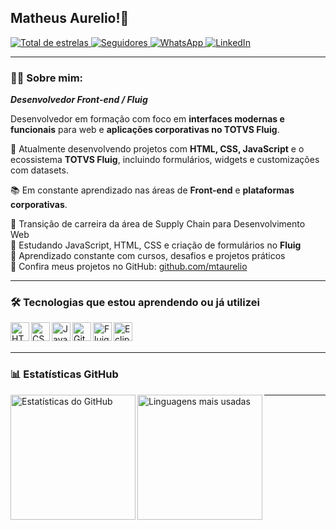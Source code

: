 ## Matheus Aurelio!👋

<p align="left">
  <a href="https://github.com/mtaurelio?tab=repositories&sort=stargazers">
    <img 
      alt="Total de estrelas" 
      title="Total de estrelas no GitHub" 
      src="https://custom-icon-badges.demolab.com/github/stars/mtaurelio?color=55960c&style=for-the-badge&labelColor=488207&logo=star&label=estrelas"
    />
  </a>
  <a href="https://github.com/mtaurelio?tab=followers">
    <img 
      alt="Seguidores" 
      title="Me siga no GitHub" 
      src="https://custom-icon-badges.demolab.com/github/followers/mtaurelio?color=236ad3&labelColor=1155ba&style=for-the-badge&logo=github&label=Seguidores&logoColor=white"
    />
  </a>
  <a href="https://wa.me/5511951968534" target="_blank">
  <img 
    alt="WhatsApp" 
    title="Fale comigo no WhatsApp" 
    src="https://img.shields.io/badge/WhatsApp-25D366?style=for-the-badge&logo=whatsapp&logoColor=white&label=" 
  />
</a>
<a href="https://www.linkedin.com/in/matheus-aur%C3%A9lio-silva-339697192/" target="_blank">
  <img 
    alt="LinkedIn" 
    title="Conecte-se comigo no LinkedIn" 
    src="https://img.shields.io/badge/LinkedIn-0A66C2?style=for-the-badge&logo=linkedin&logoColor=white&label=" 
  />
</a>




</p>

---

### 👨‍💻 Sobre mim: 

***Desenvolvedor Front-end / Fluig***

Desenvolvedor em formação com foco em **interfaces modernas e funcionais** para web e **aplicações corporativas no TOTVS Fluig**.  

🚀 Atualmente desenvolvendo projetos com **HTML, CSS, JavaScript** e o ecossistema **TOTVS Fluig**, incluindo formulários, widgets e customizações com datasets.

📚 Em constante aprendizado nas áreas de **Front-end** e **plataformas corporativas**.


🚀 Transição de carreira da área de Supply Chain para Desenvolvimento Web  
📘 Estudando JavaScript, HTML, CSS e criação de formulários no **Fluig**  
🧠 Aprendizado constante com cursos, desafios e projetos práticos  
📂 Confira meus projetos no GitHub: [github.com/mtaurelio](https://github.com/mtaurelio)

---

### 🛠️ Tecnologias que estou aprendendo ou já utilizei

<img align="left" alt="HTML" title="HTML" width="30px" src="https://cdn.jsdelivr.net/gh/devicons/devicon@latest/icons/html5/html5-original.svg" />
<img align="left" alt="CSS" title="CSS" width="30px" src="https://cdn.jsdelivr.net/gh/devicons/devicon@latest/icons/css3/css3-original.svg" />
<img align="left" alt="JavaScript" title="JavaScript" width="30px" src="https://cdn.jsdelivr.net/gh/devicons/devicon@latest/icons/javascript/javascript-original.svg" />
<img align="left" alt="Git" title="Git" width="30px" src="https://cdn.jsdelivr.net/gh/devicons/devicon@latest/icons/git/git-original.svg" />
<img align="left" alt="Fluig" title="TOTVS Fluig" width="30px" src="![image](https://github.com/user-attachments/assets/8ad8750b-fffa-4f70-a451-b907f7267410)
" />
<img align="left" alt="Eclipse" title="Eclipse" width="30px" src="https://cdn.jsdelivr.net/gh/devicons/devicon@latest/icons/eclipse/eclipse-original.svg" />

<br/><br/>

---

### 📊 Estatísticas GitHub

<p>
  <img 
    align="left" 
    alt="Estatísticas do GitHub" 
    height="200" 
    src="https://github-readme-stats.vercel.app/api?username=mtaurelio&show_icons=true&theme=tokyonight&include_all_commits=true&locale=pt-br" 
  />
  <img 
    align="left" 
    alt="Linguagens mais usadas" 
    height="200" 
    src="https://github-readme-stats.vercel.app/api/top-langs/?username=mtaurelio&theme=tokyonight&layout=compact&custom_title=Tecnologias&langs_count=9" 
  />
</p>

---

